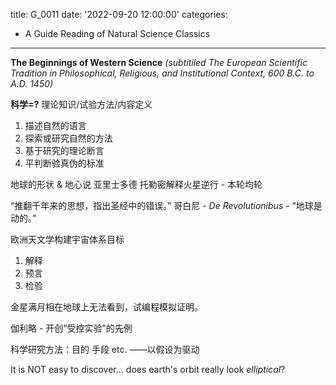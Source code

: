 title: G_0011
date: '2022-09-20 12:00:00'
categories:
  - A Guide Reading of Natural Science Classics
---
**The Beginnings of Western Science**
*(subtitiled The European Scientific Tradition in Philosophical, Religious, and Institutional Context, 600 B.C. to A.D. 1450)*

**科学=?**
理论知识/试验方法/内容定义
1. 描述自然的语言
2. 探索或研究自然的方法
3. 基于研究的理论断言
4. 平判断验真伪的标准

地球的形状 & 地心说
亚里士多德
托勒密解释火星逆行 - 本轮均轮

“推翻千年来的思想，指出圣经中的错误。”
哥白尼 - *De Revolutionibus* - “地球是动的。”

欧洲天文学构建宇宙体系目标
1. 解释
2. 预言
3. 检验

金星满月相在地球上无法看到，试编程模拟证明。

伽利略 - 开创“受控实验”的先例

科学研究方法：目的 手段 etc.
——以假设为驱动

It is NOT easy to discover...
does earth's orbit really look *elliptical*?